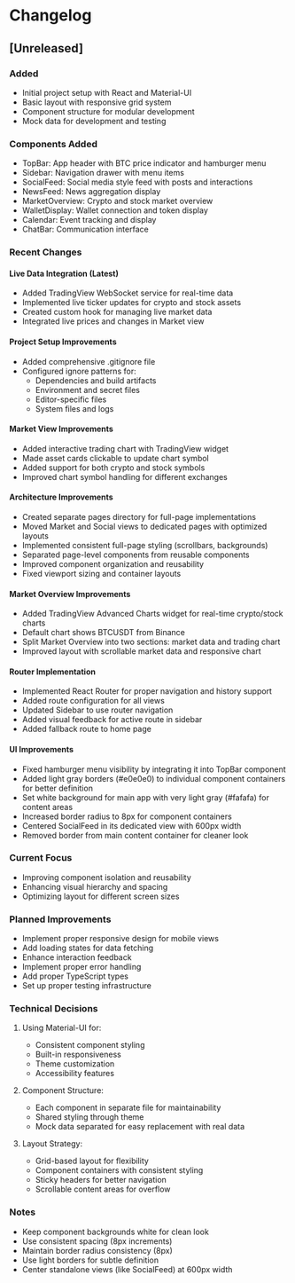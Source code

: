# Changelog

## [Unreleased]

### Added
- Initial project setup with React and Material-UI
- Basic layout with responsive grid system
- Component structure for modular development
- Mock data for development and testing

### Components Added
- TopBar: App header with BTC price indicator and hamburger menu
- Sidebar: Navigation drawer with menu items
- SocialFeed: Social media style feed with posts and interactions
- NewsFeed: News aggregation display
- MarketOverview: Crypto and stock market overview
- WalletDisplay: Wallet connection and token display
- Calendar: Event tracking and display
- ChatBar: Communication interface

### Recent Changes

#### Live Data Integration (Latest)
- Added TradingView WebSocket service for real-time data
- Implemented live ticker updates for crypto and stock assets
- Created custom hook for managing live market data
- Integrated live prices and changes in Market view

#### Project Setup Improvements
- Added comprehensive .gitignore file
- Configured ignore patterns for:
  - Dependencies and build artifacts
  - Environment and secret files
  - Editor-specific files
  - System files and logs

#### Market View Improvements
- Added interactive trading chart with TradingView widget
- Made asset cards clickable to update chart symbol
- Added support for both crypto and stock symbols
- Improved chart symbol handling for different exchanges

#### Architecture Improvements
- Created separate pages directory for full-page implementations
- Moved Market and Social views to dedicated pages with optimized layouts
- Implemented consistent full-page styling (scrollbars, backgrounds)
- Separated page-level components from reusable components
- Improved component organization and reusability
- Fixed viewport sizing and container layouts

#### Market Overview Improvements
- Added TradingView Advanced Charts widget for real-time crypto/stock charts
- Default chart shows BTCUSDT from Binance
- Split Market Overview into two sections: market data and trading chart
- Improved layout with scrollable market data and responsive chart

#### Router Implementation
- Implemented React Router for proper navigation and history support
- Added route configuration for all views
- Updated Sidebar to use router navigation
- Added visual feedback for active route in sidebar
- Added fallback route to home page

#### UI Improvements
- Fixed hamburger menu visibility by integrating it into TopBar component
- Added light gray borders (#e0e0e0) to individual component containers for better definition
- Set white background for main app with very light gray (#fafafa) for content areas
- Increased border radius to 8px for component containers
- Centered SocialFeed in its dedicated view with 600px width
- Removed border from main content container for cleaner look

### Current Focus
- Improving component isolation and reusability
- Enhancing visual hierarchy and spacing
- Optimizing layout for different screen sizes

### Planned Improvements
- Implement proper responsive design for mobile views
- Add loading states for data fetching
- Enhance interaction feedback
- Implement proper error handling
- Add proper TypeScript types
- Set up proper testing infrastructure

### Technical Decisions
1. Using Material-UI for:
   - Consistent component styling
   - Built-in responsiveness
   - Theme customization
   - Accessibility features

2. Component Structure:
   - Each component in separate file for maintainability
   - Shared styling through theme
   - Mock data separated for easy replacement with real data

3. Layout Strategy:
   - Grid-based layout for flexibility
   - Component containers with consistent styling
   - Sticky headers for better navigation
   - Scrollable content areas for overflow

### Notes
- Keep component backgrounds white for clean look
- Use consistent spacing (8px increments)
- Maintain border radius consistency (8px)
- Use light borders for subtle definition
- Center standalone views (like SocialFeed) at 600px width
